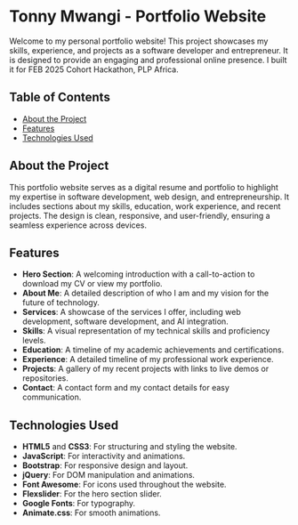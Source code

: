 # Tonny Mwangi - Portfolio Website

Welcome to my personal portfolio website! This project showcases my skills, experience, and projects as a software developer and entrepreneur. It is designed to provide an engaging and professional online presence.
I built it for FEB 2025 Cohort Hackathon, PLP Africa.
## Table of Contents

- [About the Project](#about-the-project)
- [Features](#features)
- [Technologies Used](#technologies-used)

## About the Project

This portfolio website serves as a digital resume and portfolio to highlight my expertise in software development, web design, and entrepreneurship. It includes sections about my skills, education, work experience, and recent projects. The design is clean, responsive, and user-friendly, ensuring a seamless experience across devices.

## Features

- **Hero Section**: A welcoming introduction with a call-to-action to download my CV or view my portfolio.
- **About Me**: A detailed description of who I am and my vision for the future of technology.
- **Services**: A showcase of the services I offer, including web development, software development, and AI integration.
- **Skills**: A visual representation of my technical skills and proficiency levels.
- **Education**: A timeline of my academic achievements and certifications.
- **Experience**: A detailed timeline of my professional work experience.
- **Projects**: A gallery of my recent projects with links to live demos or repositories.
- **Contact**: A contact form and my contact details for easy communication.

## Technologies Used

- **HTML5** and **CSS3**: For structuring and styling the website.
- **JavaScript**: For interactivity and animations.
- **Bootstrap**: For responsive design and layout.
- **jQuery**: For DOM manipulation and animations.
- **Font Awesome**: For icons used throughout the website.
- **Flexslider**: For the hero section slider.
- **Google Fonts**: For typography.
- **Animate.css**: For smooth animations.

